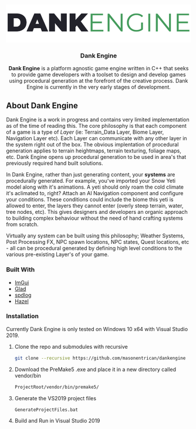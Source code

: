 <p align="center">
  <a href="https://github.com/masonentrican/dankengine">
    <img src="images/logo.png" alt="Logo">
  </a>

  <h3 align="center">Dank Engine</h3>

  <p align="center">
    <b>Dank Engine</b> is a platform agnostic game engine written in C++ that seeks to provide game developers with a toolset to design and develop games using procedural generation at the forefront of the creative process. Dank Engine is currently in the very early stages of development.
    <br />
  </p>
</p>

## About Dank Engine
<p>Dank Engine is a work in progress and contains very limited implementation as of the time of reading this. The core philosophy is that each component of a game is a type of <i>Layer</i> (ie: Terrain_Data Layer, Biome Layer, Navigation Layer etc). Each Layer can communicate with any other layer in the system right out of the box. The obvious implentation of procedural generation applies to terrain heightmaps, terrain texturing, foliage maps, etc. Dank Engine opens up procedural generation to be used in area's that previously required hand built solutions.</p>
<p>In Dank Engine, rather than just generating content, your <b>systems</b> are procedurally generated. For example, you've imported your Snow Yeti model along with it's animations. A yeti should only roam the cold climate it's aclimated to, right? Attach an AI Navigation component and configure your conditions. These conditions could include the biome this yeti is allowed to enter, the layers they cannot enter (overly steep terrain, water, tree nodes, etc). This gives designers and developers an organic approach to building complex behaviour without the need of hand crafting systems from scratch.</p>
<p>Virtually any system can be built using this philosophy; Weather Systems, Post Processing FX, NPC spawn locations, NPC states, Quest locations, etc - all can be procedural generated by defining high level conditions to the various pre-existing Layer's of your game.</p>

### Built With

* [ImGui](https://github.com/ocornut/imgui)
* [Glad](https://glad.dav1d.de/)
* [spdlog](https://github.com/gabime/spdlog)
* [Hazel](https://github.com/TheCherno/Hazel)

### Installation

<p>Currently Dank Engine is only tested on Windows 10 x64 with Visual Studio 2019.</p>

1. Clone the repo and submodules with recursive
   ```sh
   git clone --recursive https://github.com/masonentrican/dankengine
   ```
2. Download the PreMake5 .exe and place it in a new directory called vendor/bin
   ```sh
   ProjectRoot/vendor/bin/premake5/
   ```
3. Generate the VS2019 project files
   ```sh
   GenerateProjectFiles.bat
   ```

4. Build and Run in Visual Studio 2019
